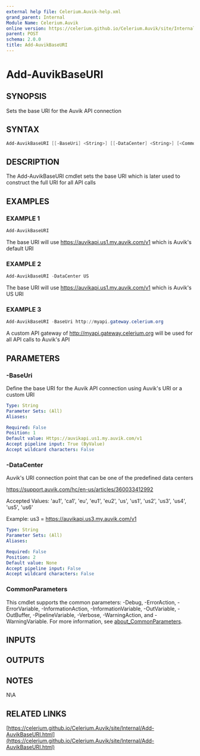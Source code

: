 ```yaml
---
external help file: Celerium.Auvik-help.xml
grand_parent: Internal
Module Name: Celerium.Auvik
online version: https://celerium.github.io/Celerium.Auvik/site/Internal/Add-AuvikBaseURI.html
parent: POST
schema: 2.0.0
title: Add-AuvikBaseURI
---
```


# Add-AuvikBaseURI

## SYNOPSIS
Sets the base URI for the Auvik API connection

## SYNTAX

```powershell
Add-AuvikBaseURI [[-BaseUri] <String>] [[-DataCenter] <String>] [<CommonParameters>]
```

## DESCRIPTION
The Add-AuvikBaseURI cmdlet sets the base URI which is later used
to construct the full URI for all API calls

## EXAMPLES

### EXAMPLE 1
```powershell
Add-AuvikBaseURI
```

The base URI will use https://auvikapi.us1.my.auvik.com/v1 which is Auvik's default URI

### EXAMPLE 2
```powershell
Add-AuvikBaseURI -DataCenter US
```

The base URI will use https://auvikapi.us1.my.auvik.com/v1 which is Auvik's US URI

### EXAMPLE 3
```powershell
Add-AuvikBaseURI -BaseUri http://myapi.gateway.celerium.org
```

A custom API gateway of http://myapi.gateway.celerium.org will be used for all API calls to Auvik's API

## PARAMETERS

### -BaseUri
Define the base URI for the Auvik API connection using Auvik's URI or a custom URI

```yaml
Type: String
Parameter Sets: (All)
Aliases:

Required: False
Position: 1
Default value: Https://auvikapi.us1.my.auvik.com/v1
Accept pipeline input: True (ByValue)
Accept wildcard characters: False
```

### -DataCenter
Auvik's URI connection point that can be one of the predefined data centers

https://support.auvik.com/hc/en-us/articles/360033412992

Accepted Values:
'au1', 'ca1', 'eu', 'eu1', 'eu2', 'us', 'us1', 'us2', 'us3', 'us4', 'us5', 'us6'

Example:
    us3 = https://auvikapi.us3.my.auvik.com/v1

```yaml
Type: String
Parameter Sets: (All)
Aliases:

Required: False
Position: 2
Default value: None
Accept pipeline input: False
Accept wildcard characters: False
```

### CommonParameters
This cmdlet supports the common parameters: -Debug, -ErrorAction, -ErrorVariable, -InformationAction, -InformationVariable, -OutVariable, -OutBuffer, -PipelineVariable, -Verbose, -WarningAction, and -WarningVariable. For more information, see [about_CommonParameters](http://go.microsoft.com/fwlink/?LinkID=113216).

## INPUTS

## OUTPUTS

## NOTES
N\A

## RELATED LINKS

[https://celerium.github.io/Celerium.Auvik/site/Internal/Add-AuvikBaseURI.html](https://celerium.github.io/Celerium.Auvik/site/Internal/Add-AuvikBaseURI.html)

